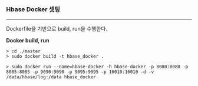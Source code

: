 ### Hbase Docker 셋팅

<hr>


Dockerfile을 기반으로 build, run을 수행한다.



**Docker build, run**

```
> cd ./master
> sudo docker build -t hbase_docker .

> sudo docker run --name=hbase-docker -h hbase-docker -p 8080:8080 -p 8085:8085 -p 9090:9090 -p 9095:9095 -p 16010:16010 -d -v /data/hbase/log:/data hbase_docker
```
